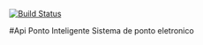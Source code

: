 [![Build Status](https://travis-ci.org/Evaristo32/ponto-inteligente.svg?branch=master)](https://travis-ci.org/Evaristo32/ponto-inteligente)

#Api Ponto Inteligente
Sistema de ponto eletronico
